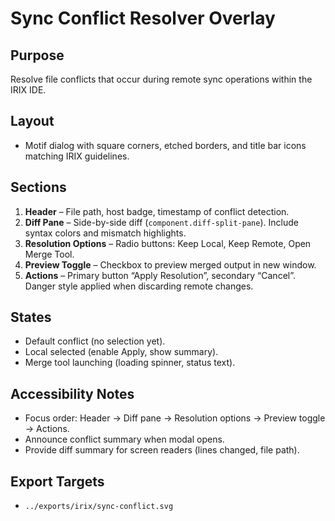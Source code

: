 # Sync Conflict Resolver Overlay

## Purpose
Resolve file conflicts that occur during remote sync operations within the IRIX IDE.

## Layout
- Motif dialog with square corners, etched borders, and title bar icons matching IRIX guidelines.

## Sections
1. **Header** – File path, host badge, timestamp of conflict detection.
2. **Diff Pane** – Side-by-side diff (`component.diff-split-pane`). Include syntax colors and mismatch highlights.
3. **Resolution Options** – Radio buttons: Keep Local, Keep Remote, Open Merge Tool.
4. **Preview Toggle** – Checkbox to preview merged output in new window.
5. **Actions** – Primary button “Apply Resolution”, secondary “Cancel”. Danger style applied when discarding remote changes.

## States
- Default conflict (no selection yet).
- Local selected (enable Apply, show summary).
- Merge tool launching (loading spinner, status text).

## Accessibility Notes
- Focus order: Header → Diff pane → Resolution options → Preview toggle → Actions.
- Announce conflict summary when modal opens.
- Provide diff summary for screen readers (lines changed, file path).

## Export Targets
- `../exports/irix/sync-conflict.svg`
